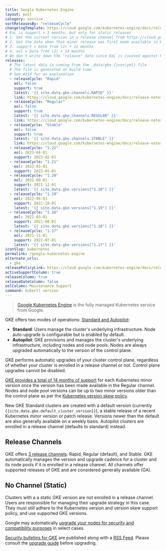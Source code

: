 ```yaml
---
title: Google Kubernetes Engine
layout: post
category: service
sortReleasesBy: "releaseCycle"
changelogTemplate: https://cloud.google.com/kubernetes-engine/docs/release-notes-nochannel
# EoL is support + 3 months, but only for static releases
# 1. Get the current version in a release channel from https://cloud.google.com/kubernetes-engine/docs/release-notes
# 2. Get the date when that minor release was first made available in Regular release channel from https://cloud.google.com/kubernetes-engine/docs/release-schedule#schedule_for_release_channels. This is (2)
# 3. support = Date from (2) + 12 months
# 4. eol = Date from (2) + 14 months
# We don't write down the "release" date since EoL is counted against Regular release channel, and release dates of a minor release are harder to track (and not helpful) for other release channels. Hence, releaseDateColumn is set to false.
releases:
  # The latest data is coming from the _data/gke.{json|yml} file
  # The file is generated at build-time
  # See #314 for an explanation
  - releaseCycle: "Rapid"
    eol: false
    support: true
    latest: '{{ site.data.gke.channels.RAPID" }}'
    link: https://cloud.google.com/kubernetes-engine/docs/release-notes-rapid
  - releaseCycle: "Regular"
    eol: false
    support: true
    latest: '{{ site.data.gke.channels.REGULAR" }}'
    link: https://cloud.google.com/kubernetes-engine/docs/release-notes-regular
  - releaseCycle: "Stable"
    eol: false
    support: true
    latest: '{{ site.data.gke.channels.STABLE" }}'
    link: https://cloud.google.com/kubernetes-engine/docs/release-notes-stable
  - releaseCycle: "1.22"
    eol: 2023-04-01
    support: 2023-02-01
  - releaseCycle: "1.21"
    eol: 2023-03-01
    support: 2023-01-01
  - releaseCycle: "1.20"
    eol: 2022-08-01
    support: 2021-12-01
    latest: '{{ site.data.gke.versions["1.20"] }}'
  - releaseCycle: "1.19"
    eol: 2022-06-01
    support: 2021-10-01
    latest: '{{ site.data.gke.versions["1.19"] }}'
  - releaseCycle: "1.18"
    eol: 2022-03-01
    support: 2021-08-01
    latest: '{{ site.data.gke.versions["1.18"] }}'
  - releaseCycle: "1.17"
    eol: 2021-11-01
    support: 2021-07-01
    latest: '{{ site.data.gke.versions["1.17"] }}'
iconSlug: kubernetes
permalink: /google-kubernetes-engine
alternate_urls:
  - gke
releasePolicyLink: https://cloud.google.com/kubernetes-engine/docs/release-schedule
activeSupportColumn: true
releaseColumn: true
releaseDateColumn: false
eolColumn: Maintenance Support
command: kubectl version
---
```


> [Google Kubernetes Engine][gke] is the fully managed Kubernetes service from Google.

GKE offers two modes of operations: [Standard and Autopilot][compare]:

- **Standard**: Users manage the cluster's underlying infrastructure. Node auto-upgrade is configurable but is enabled by default.
- **Autopilot**: GKE provisions and manages the cluster's underlying infrastructure, including nodes and node pools. Nodes are always upgraded automatically to the version of the control plane.

GKE performs automatic upgrades of your cluster control plane, regardless of whether your cluster is enrolled in a release channel or not. Control plane upgrades cannot be disabled.

[GKE provides a total of 14 months of support][versioning] for each Kubernetes minor version once the version has been made available in the Regular channel. Nodes and node pool versions can be up to two minor versions older than the control plane as per the [Kubernetes version skew policy][skew].

New GKE Standard clusters are created with a default version (currently `{{site.data.gke.default_cluster_version}}`), a stable release of a recent Kubernetes minor version or patch release. Versions newer than the default are also generally available on a weekly basis. Autopilot clusters are enrolled in a release channel (defaults to standard) instead.

## Release Channels

GKE offers [3 release channels][channels]: Rapid, Regular (default), and Stable. GKE automatically manages the version and upgrade cadence for a cluster and its node pools if it is enrolled in a release channel. All channels offer supported releases of GKE and are considered generally available (GA).

## No Channel (Static)

Clusters with a a static GKE version are not enrolled in a release channel. Users are responsible for managing their upgrade strategy in this case. They must still adhere to the Kubernetes version and version skew support policy, and use supported GKE versions.

Google may automatically [upgrade your nodes for security and compatibility purposes][auto-upgrade] in select cases.

[Security bulletins for GKE](https://cloud.google.com/anthos/clusters/docs/security-bulletins) are published along with a [RSS Feed][rss]. Please consult the [upgrade guide][upgrade-guide] before upgrading.

[current-versions]: https://cloud.google.com/kubernetes-engine/docs/release-notes "table lists the latest minor versions available as defaults in GKE for the specified release channels"
[compare]: https://cloud.google.com/kubernetes-engine/docs/concepts/autopilot-overview#comparison "Comparing Autopilot and Standard modes at GKE Docs"
[gke]: https://cloud.google.com/kubernetes-engine "Google Kubernetes Engine"
[rss]: https://cloud.google.com/feeds/anthos-gke-security-bulletins.xml "RSS Feed for Security Bulletins for GKE"
[skew]: https://kubernetes.io/docs/setup/release/version-skew-policy/
[versioning]: https://cloud.google.com/kubernetes-engine/versioning "GKE versioning and support"
[channels]: https://cloud.google.com/kubernetes-engine/docs/concepts/release-channels "Release channels documentation on GKE Docs"
[auto-upgrade]: https://cloud.google.com/kubernetes-engine/upgrades#automatic_node_upgrades_for_security_and_compatibility "Requirements for GKE force upgrades"
[upgrade-guide]: https://cloud.google.com/kubernetes-engine/upgrades "Upgrade documentation for GKE"
